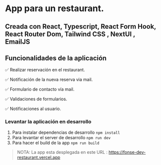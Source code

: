 # App para un restaurant. 

## Creada con React, Typescript, React Form Hook, React Router Dom, Tailwind CSS , NextUI , EmailJS


## Funcionalidades de la aplicación

✅ Realizar reservación en el restaurant.

✅ Notificación de la nueva reserva via mail.

✅ Formulario de contacto vía mail.

✅ Validaciones de formularios.

✅ Notificaciones al usuario.


### Levantar la aplicación en desarrollo

1. Para instalar dependencias de desarrollo ```npm install```
2. Para levantar el server de desarrollo ```npm run dev```
3. Para hacer el build de la app ```npm run build``` 

> NOTA: La app esta desplegada en este URL :  https://fonse-dev-restaurant.vercel.app